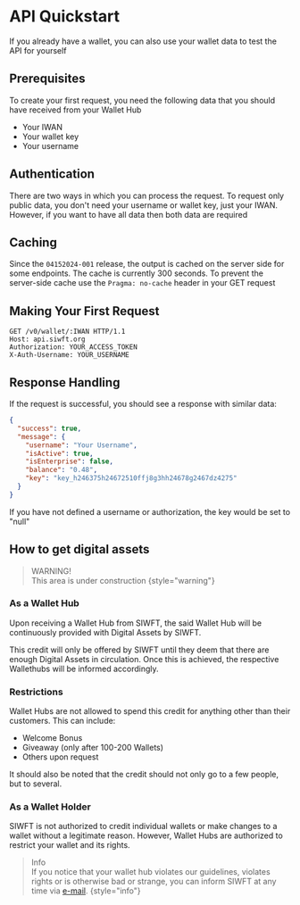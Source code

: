 # API Quickstart

<!-- This document describes how to start using your API: authorization, authentication, accessing API resources. -->
If you already have a wallet, you can also use your wallet data to test the API for yourself

## Prerequisites

To create your first request, you need the following data that you should have received from your Wallet Hub

* Your IWAN
* Your wallet key
* Your username

## Authentication

There are two ways in which you can process the request.
To request only public data, you don't need your username or wallet key, just your IWAN.
However, if you want to have all data then both data are required

## Caching

Since the `04152024-001` release, the output is cached on the server side for some endpoints. The cache is currently 300 seconds. To prevent the server-side cache use the `Pragma: no-cache` header in your GET request

## Making Your First Request

```http
GET /v0/wallet/:IWAN HTTP/1.1
Host: api.siwft.org
Authorization: YOUR_ACCESS_TOKEN
X-Auth-Username: YOUR_USERNAME
```

## Response Handling

If the request is successful, you should see a response with similar data:

```json
{
  "success": true,
  "message": {
    "username": "Your Username",
    "isActive": true,
    "isEnterprise": false,
    "balance": "0.48",
    "key": "key_h246375h24672510ffj8g3hh24678g2467dz4275"
  }
}
```

If you have not defined a username or authorization, the key would be set to "null"

## How to get digital assets

> WARNING!<br/>
> This area is under construction
{style="warning"}

### As a Wallet Hub

Upon receiving a Wallet Hub from SIWFT, the said Wallet Hub will be continuously provided with Digital Assets by SIWFT.

This credit will only be offered by SIWFT until they deem that there are enough Digital Assets in circulation. Once this is achieved, the respective Wallethubs will be informed accordingly.

### Restrictions

Wallet Hubs are not allowed to spend this credit for anything other than their customers. This can include:

* Welcome Bonus
* Giveaway (only after 100-200 Wallets)
* Others upon request

It should also be noted that the credit should not only go to a few people, but to several.
### As a Wallet Holder

SIWFT is not authorized to credit individual wallets or make changes to a wallet without a legitimate reason. However, Wallet Hubs are authorized to restrict your wallet and its rights.
> Info<br/>
> If you notice that your wallet hub violates our guidelines, violates rights or is otherwise bad or strange, you can inform SIWFT at any time via [e-mail](mailto:abuse@siwft.org).
{style="info"}